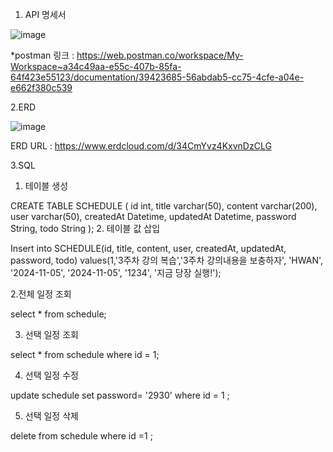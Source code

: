 1. API 명세서


![image](https://github.com/user-attachments/assets/6eede3fd-2b19-4283-a4e5-ffe019dd1586)

*postman 링크 : https://web.postman.co/workspace/My-Workspace~a34c49aa-e55c-407b-85fa-64f423e55123/documentation/39423685-56abdab5-cc75-4cfe-a04e-e662f380c539

2.ERD 


![image](https://github.com/user-attachments/assets/f951abb4-4bc9-4990-af9b-ebdd27fb3cf0)







ERD URL : https://www.erdcloud.com/d/34CmYvz4KxvnDzCLG


3.SQL


1. 테이블 생성

CREATE TABLE SCHEDULE
(
    id int,
    title varchar(50),
    content varchar(200),
    user varchar(50),
    createdAt Datetime,
    updatedAt Datetime,
    password String,
    todo String
);
2. 테이블 값 삽입

Insert into SCHEDULE(id, title, content, user, createdAt, updatedAt, password, todo)
values(1,'3주차 강의 복습','3주차 강의내용을 보충하자', 'HWAN',
       '2024-11-05', '2024-11-05', '1234', '지금 당장 실행!');
                               
   2.전체 일정 조회

   
   select * from schedule;

   
   3. 선택 일정 조회

   select * from schedule where id = 1;

   
   4. 선택 일정 수정

   
  update schedule set password= '2930' where id = 1 ;

   
   5. 선택 일정 삭제

    
  delete from schedule where id =1 ;
